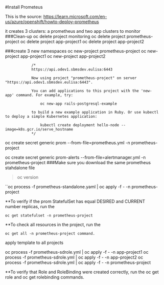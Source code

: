 #Install Prometeus

This is the source: https://learn.microsoft.com/en-us/azure/openshift/howto-deploy-prometheus

it creates 3 clusters: a prometheus and two app clusters to monitor
###Clean-up
oc delete project monitoring
oc delete  project prometheus-project
oc delete  project app-project1
oc delete  project app-project2

###create 3 new namespaces
oc new-project prometheus-project
oc new-project app-project1
oc new-project app-project2


                /*
                https://api.odev1.sbmsdev.eulisa:6443

                Now using project "prometheus-project" on server "https://api.odev1.sbmsdev.eulisa:6443".

                You can add applications to this project with the 'new-app' command. For example, try:

                    oc new-app rails-postgresql-example

                to build a new example application in Ruby. Or use kubectl to deploy a simple Kubernetes application:

                    kubectl create deployment hello-node --image=k8s.gcr.io/serve_hostname
                */

oc create secret generic prom --from-file=prometheus.yml -n prometheus-project


oc create secret generic prom-alerts --from-file=alertmanager.yml -n prometheus-project
###Make sure you download the same prometheus stahdalone file 
> oc version

``oc process -f prometheus-standalone.yaml | oc apply -f - -n prometheus-project


**To verify if the prom StatefulSet has equal DESIRED and CURRENT number replicas, run the 

    oc get statefulset -n prometheus-project 

**To check all resources in the project, run the 

    oc get all -n prometheus-project command.

apply template to all projects

oc process -f prometheus-sdrole.yml | oc apply -f - -n app-project1
oc process -f prometheus-sdrole.yml | oc apply -f - -n app-project2
oc process -f prometheus-sdrole.yml | oc apply -f - -n prometheus-project

**To verify that Role and RoleBinding were created correctly, run the oc get role and oc get rolebinding commands.

